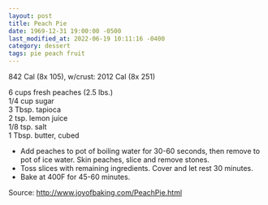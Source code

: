 ```yaml
---
layout: post
title: Peach Pie
date: 1969-12-31 19:00:00 -0500
last_modified_at: 2022-06-19 10:11:16 -0400
category: dessert
tags: pie peach fruit
---
```

842 Cal (8x 105), w/crust: 2012 Cal (8x 251)

6 cups fresh peaches (2.5 lbs.)  
1/4 cup sugar  
3 Tbsp. tapioca  
2 tsp. lemon juice  
1/8 tsp. salt  
1 Tbsp. butter, cubed  

* Add peaches to pot of boiling water for 30-60 seconds, then remove to pot of ice water.  Skin peaches, slice and remove stones.
* Toss slices with remaining ingredients.  Cover and let rest 30 minutes.
* Bake at 400F for 45-60 minutes.

Source: <http://www.joyofbaking.com/PeachPie.html>
